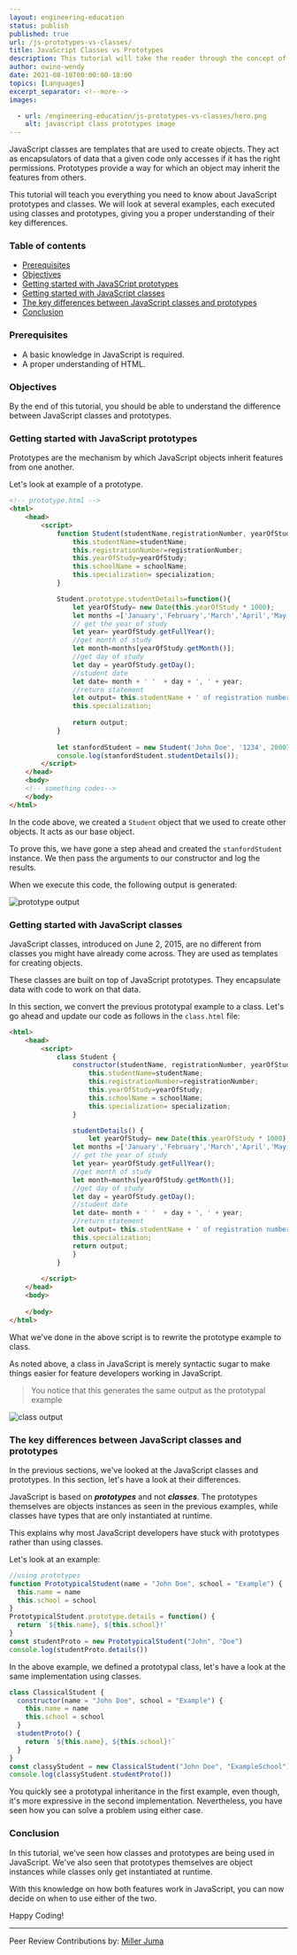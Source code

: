 ```yaml
---
layout: engineering-education
status: publish
published: true
url: /js-prototypes-vs-classes/
title: JavaScript Classes vs Prototypes
description: This tutorial will take the reader through the concept of JavaScript classes and prototypes.
author: owino-wendy
date: 2021-08-18T00:00:00-18:00
topics: [Languages]
excerpt_separator: <!--more-->
images:

  - url: /engineering-education/js-prototypes-vs-classes/hero.png
    alt: javascript class prototypes image
---
```


JavaScript classes are templates that are used to create objects. They act as encapsulators of data that a given code only accesses if it has the right permissions. 
Prototypes provide a way for which an object may inherit the features from others.
<!--more-->
This tutorial will teach you everything you need to know about JavaScript prototypes and classes. We will look at several examples, each executed using classes and prototypes, giving you a proper understanding of their key differences.  

### Table of contents
- [Prerequisites](#prerequisites)
- [Objectives](#objectives)
- [Getting started with JavaSCript prototypes](#getting-started-with-javascript-prototypes)
- [Getting started with JavaScript classes](#getting-started-with-javascript-classes)
- [The key differences between JavaScript classes and prototypes](#the-key-differences-between-javascript-classes-and-prototypes)
- [Conclusion](#conclusion)

### Prerequisites
- A basic knowledge in JavaScript is required.
- A proper understanding of HTML.

### Objectives
By the end of this tutorial, you should be able to understand the difference between JavaScript classes and prototypes.

### Getting started with JavaScript prototypes
Prototypes are the mechanism by which JavaScript objects inherit features from one another. 

Let's look at example of a prototype.  

```html
<!-- prototype.html -->
<html>
    <head>
        <script>
            function Student(studentName,registrationNumber, yearOfStudy,schoolName, specialization){
                this.studentName=studentName;
                this.registrationNumber=registrationNumber;
                this.yearOfStudy=yearOfStudy;
                this.schoolName = schoolName;
                this.specialization= specialization;
            }

            Student.prototype.studentDetails=function(){
                let yearOfStudy= new Date(this.yearOfStudy * 1000);
                let months =['January','February','March','April','May','June','July','August','September','October','November','December'];
                // get the year of study
                let year= yearOfStudy.getFullYear();
                //get month of study
                let month=months[yearOfStudy.getMonth()];
                //get day of study
                let day = yearOfStudy.getDay();
                //student date
                let date= month + ' '  + day + ', ' + year;
                //return statement
                let output= this.studentName + ' of registration number '+ this.registrationNumber+ ' joined ' + this.schoolName + ' on '+ date + ' pursue a degree in '+
                this.specialization;
                
                return output;
            }
            
            let stanfordStudent = new Student('John Doe', '1234', 20007476474, 'Computer School','Software Engineering');
            console.log(stanfordStudent.studentDetails());
        </script>
    </head>
    <body>
    <!-- something codes-->
    </body>
</html>
```

In the code above, we created a `Student` object that we used to create other objects. It acts as our base object. 

To prove this, we have gone a step ahead and created the `stanfordStudent` instance.  We then pass the arguments to our constructor and log the results.

When we execute this code, the following output is generated:  

![prototype output](/engineering-education/js-prototypes-vs-classes/prototype-output.png)

### Getting started with JavaScript classes
JavaScript classes, introduced on June 2, 2015, are no different from classes you might have already come across. They are used as templates for creating objects.

These classes are built on top of JavaScript prototypes. They encapsulate data with code to work on that data.

In this section, we convert the previous prototypal example to a class. Let's go ahead and update our code as follows in the `class.html` file:

```html
<html>
    <head>
        <script>
            class Student {
                constructor(studentName, registrationNumber, yearOfStudy, schoolName,specialization) {
                    this.studentName=studentName;
                    this.registrationNumber=registrationNumber;
                    this.yearOfStudy=yearOfStudy;
                    this.schoolName = schoolName;
                    this.specialization= specialization;
                }

                studentDetails() {
                    let yearOfStudy= new Date(this.yearOfStudy * 1000);
                let months =['January','February','March','April','May','June','July','August','September','October','November','December'];
                // get the year of study
                let year= yearOfStudy.getFullYear();
                //get month of study
                let month=months[yearOfStudy.getMonth()];
                //get day of study
                let day = yearOfStudy.getDay();
                //student date
                let date= month + ' '  + day + ', ' + year;
                //return statement
                let output= this.studentName + ' of registration number '+ this.registrationNumber+ ' joined ' + this.schoolName + ' on '+ date + ' pursue a degree in '+
                this.specialization;
                return output;
                }
            }
    
        </script>
    </head>
    <body>
    
    </body>
</html>
```
What we've done in the above script is to rewrite the prototype example to class.

As noted above, a class in JavaScript is merely syntactic sugar to make things easier for feature developers working in JavaScript. 

> You notice that this generates the same output as the prototypal example

![class output](/engineering-education/js-prototypes-vs-classes/prototype-output.png)

### The key differences between JavaScript classes and prototypes
In the previous sections, we've looked at the JavaScript classes and prototypes. In this section, let's have a look at their differences.

JavaScript is based on ***prototypes*** and not ***classes***. The prototypes themselves are objects instances as seen in the previous examples, while classes have types that are only instantiated at runtime. 

This explains why most JavaScript developers have stuck with prototypes rather than using classes.

Let's look at an example:

```js
//using prototypes
function PrototypicalStudent(name = "John Doe", school = "Example") {
  this.name = name
  this.school = school
}
PrototypicalStudent.prototype.details = function() {
  return `${this.name}, ${this.school}!`
}
const studentProto = new PrototypicalStudent("John", "Doe")
console.log(studentProto.details())
```

In the above example, we defined a prototypal class, let's have a look at the same implementation using classes.  

```js
class ClassicalStudent {
  constructor(name = "John Doe", school = "Example") {
    this.name = name
    this.school = school
  }
  studentProto() {
    return `${this.name}, ${this.school}!`
  }
}
const classyStudent = new ClassicalStudent("John Doe", "ExampleSchool")
console.log(classyStudent.studentProto())
```
You quickly see a  prototypal inheritance in the first example, even though, it's more expressive in the second implementation. Nevertheless, you have seen how you can solve a problem using either case.  

### Conclusion
In this tutorial, we've seen how classes and prototypes are being used in JavaScript. We've also seen that prototypes themselves are object instances while classes only get instantiated at runtime.

With this knowledge on how both features work in JavaScript, you can now decide on when to use either of the two.  

Happy Coding!

---
Peer Review Contributions by: [Miller Juma](/engineering-education/content/authors/miller-juma/)
